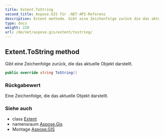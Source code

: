 ```yaml
---
title: Extent.ToString
second_title: Aspose.GIS für .NET-API-Referenz
description: Extent methode. Gibt eine Zeichenfolge zurück die das aktuelle Objekt darstellt.
type: docs
weight: 220
url: /de/net/aspose.gis/extent/tostring/
---
```

## Extent.ToString method

Gibt eine Zeichenfolge zurück, die das aktuelle Objekt darstellt.

```csharp
public override string ToString()
```

### Rückgabewert

Eine Zeichenfolge, die das aktuelle Objekt darstellt.

### Siehe auch

* class [Extent](../)
* namensraum [Aspose.Gis](../../extent/)
* Montage [Aspose.GIS](../../../)



